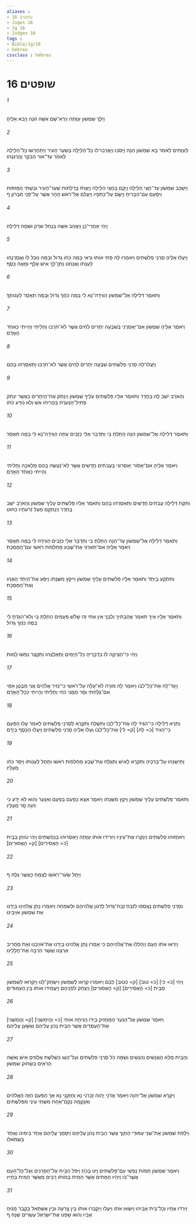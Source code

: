 ```yaml
---
aliases : 
- שופטים 16
- Juges 16
- Jg 16
- Judges 16
tags : 
- Bible/Jg/16
- hébreu
cssclass : hébreu
---
```


# שופטים 16

###### 1
וַיֵּלֶךְ שִׁמְשֹׁון עַזָּתָה וַיַּרְא־שָׁם אִשָּׁה זֹונָה וַיָּבֹא אֵלֶיהָ׃
###### 2
לַעַזָּתִים לֵאמֹר בָּא שִׁמְשֹׁון הֵנָּה וַיָּסֹבּוּ וַיֶּאֶרְבוּ־לֹו כָל־הַלַּיְלָה בְּשַׁעַר הָעִיר וַיִּתְחָרְשׁוּ כָל־הַלַּיְלָה לֵאמֹר עַד־אֹור הַבֹּקֶר וַהֲרְגְנֻהוּ׃
###### 3
וַיִּשְׁכַּב שִׁמְשֹׁון עַד־חֲצִי הַלַּיְלָה וַיָּקָם בַּחֲצִי הַלַּיְלָה וַיֶּאֱחֹז בְּדַלְתֹות שַׁעַר־הָעִיר וּבִשְׁתֵּי הַמְּזוּזֹות וַיִּסָּעֵם עִם־הַבְּרִיחַ וַיָּשֶׂם עַל־כְּתֵפָיו וַיַּעֲלֵם אֶל־רֹאשׁ הָהָר אֲשֶׁר עַל־פְּנֵי חֶבְרֹון׃ ף
###### 4
וַיְהִי אַחֲרֵי־כֵן וַיֶּאֱהַב אִשָּׁה בְּנַחַל שֹׂרֵק וּשְׁמָהּ דְּלִילָה׃
###### 5
וַיַּעֲלוּ אֵלֶיהָ סַרְנֵי פְלִשְׁתִּים וַיֹּאמְרוּ לָהּ פַּתִּי אֹותֹו וּרְאִי בַּמֶּה כֹּחֹו גָדֹול וּבַמֶּה נוּכַל לֹו וַאֲסַרְנֻהוּ לְעַנֹּתֹו וַאֲנַחְנוּ נִתַּן־לָךְ אִישׁ אֶלֶף וּמֵאָה כָּסֶף׃
###### 6
וַתֹּאמֶר דְּלִילָה אֶל־שִׁמְשֹׁון הַגִּידָה־נָּא לִי בַּמֶּה כֹּחֲךָ גָדֹול וּבַמֶּה תֵאָסֵר לְעַנֹּותֶךָ׃
###### 7
וַיֹּאמֶר אֵלֶיהָ שִׁמְשֹׁון אִם־יַאַסְרֻנִי בְּשִׁבְעָה יְתָרִים לַחִים אֲשֶׁר לֹא־חֹרָבוּ וְחָלִיתִי וְהָיִיתִי כְּאַחַד הָאָדָם׃
###### 8
וַיַּעֲלוּ־לָהּ סַרְנֵי פְלִשְׁתִּים שִׁבְעָה יְתָרִים לַחִים אֲשֶׁר לֹא־חֹרָבוּ וַתַּאַסְרֵהוּ בָּהֶם׃
###### 9
וְהָאֹרֵב יֹשֵׁב לָהּ בַּחֶדֶר וַתֹּאמֶר אֵלָיו פְּלִשְׁתִּים עָלֶיךָ שִׁמְשֹׁון וַיְנַתֵּק אֶת־הַיְתָרִים כַּאֲשֶׁר יִנָּתֵק פְּתִיל־הַנְּעֹרֶת בַּהֲרִיחֹו אֵשׁ וְלֹא נֹודַע כֹּחֹו׃
###### 10
וַתֹּאמֶר דְּלִילָה אֶל־שִׁמְשֹׁון הִנֵּה הֵתַלְתָּ בִּי וַתְּדַבֵּר אֵלַי כְּזָבִים עַתָּה הַגִּידָה־נָּא לִי בַּמֶּה תֵּאָסֵר׃
###### 11
וַיֹּאמֶר אֵלֶיהָ אִם־אָסֹור יַאַסְרוּנִי בַּעֲבֹתִים חֲדָשִׁים אֲשֶׁר לֹא־נַעֲשָׂה בָהֶם מְלָאכָה וְחָלִיתִי וְהָיִיתִי כְּאַחַד הָאָדָם׃
###### 12
וַתִּקַּח דְּלִילָה עֲבֹתִים חֲדָשִׁים וַתַּאַסְרֵהוּ בָהֶם וַתֹּאמֶר אֵלָיו פְּלִשְׁתִּים עָלֶיךָ שִׁמְשֹׁון וְהָאֹרֵב יֹשֵׁב בֶּחָדֶר וַיְנַתְּקֵם מֵעַל זְרֹעֹתָיו כַּחוּט׃
###### 13
וַתֹּאמֶר דְּלִילָה אֶל־שִׁמְשֹׁון עַד־הֵנָּה הֵתַלְתָּ בִּי וַתְּדַבֵּר אֵלַי כְּזָבִים הַגִּידָה לִּי בַּמֶּה תֵּאָסֵר וַיֹּאמֶר אֵלֶיהָ אִם־תַּאַרְגִי אֶת־שֶׁבַע מַחְלְפֹות רֹאשִׁי עִם־הַמַּסָּכֶת׃
###### 14
וַתִּתְקַע בַּיָּתֵד וַתֹּאמֶר אֵלָיו פְּלִשְׁתִּים עָלֶיךָ שִׁמְשֹׁון וַיִּיקַץ מִשְּׁנָתֹו וַיִּסַּע אֶת־הַיְתַד הָאֶרֶג וְאֶת־הַמַּסָּכֶת׃
###### 15
וַתֹּאמֶר אֵלָיו אֵיךְ תֹּאמַר אֲהַבְתִּיךְ וְלִבְּךָ אֵין אִתִּי זֶה שָׁלֹשׁ פְּעָמִים הֵתַלְתָּ בִּי וְלֹא־הִגַּדְתָּ לִּי בַּמֶּה כֹּחֲךָ גָדֹול׃
###### 16
וַיְהִי כִּי־הֵצִיקָה לֹּו בִדְבָרֶיהָ כָּל־הַיָּמִים וַתְּאַלֲצֵהוּ וַתִּקְצַר נַפְשֹׁו לָמוּת׃
###### 17
וַיַּגֶּד־לָהּ אֶת־כָּל־לִבֹּו וַיֹּאמֶר לָהּ מֹורָה לֹא־עָלָה עַל־רֹאשִׁי כִּי־נְזִיר אֱלֹהִים אֲנִי מִבֶּטֶן אִמִּי אִם־גֻּלַּחְתִּי וְסָר מִמֶּנִּי כֹחִי וְחָלִיתִי וְהָיִיתִי כְּכָל־הָאָדָם׃
###### 18
וַתֵּרֶא דְּלִילָה כִּי־הִגִּיד לָהּ אֶת־כָּל־לִבֹּו וַתִּשְׁלַח וַתִּקְרָא לְסַרְנֵי פְלִשְׁתִּים לֵאמֹר עֲלוּ הַפַּעַם כִּי־הִגִּיד [כ= לָהּ] [ק= לִי] אֶת־כָּל־לִבֹּו וְעָלוּ אֵלֶיהָ סַרְנֵי פְלִשְׁתִּים וַיַּעֲלוּ הַכֶּסֶף בְּיָדָם׃
###### 19
וַתְּיַשְּׁנֵהוּ עַל־בִּרְכֶּיהָ וַתִּקְרָא לָאִישׁ וַתְּגַלַּח אֶת־שֶׁבַע מַחְלְפֹות רֹאשֹׁו וַתָּחֶל לְעַנֹּותֹו וַיָּסַר כֹּחֹו מֵעָלָיו׃
###### 20
וַתֹּאמֶר פְּלִשְׁתִּים עָלֶיךָ שִׁמְשֹׁון וַיִּקַץ מִשְּׁנָתֹו וַיֹּאמֶר אֵצֵא כְּפַעַם בְּפַעַם וְאִנָּעֵר וְהוּא לֹא יָדַע כִּי יְהוָה סָר מֵעָלָיו׃
###### 21
וַיֹּאחֲזוּהוּ פְלִשְׁתִּים וַיְנַקְּרוּ אֶת־עֵינָיו וַיֹּורִידוּ אֹותֹו עַזָּתָה וַיַּאַסְרוּהוּ בַּנְחֻשְׁתַּיִם וַיְהִי טֹוחֵן בְּבֵית [כ= הָאֲסִירִים] [ק= הָאֲסוּרִים]׃
###### 22
וַיָּחֶל שְׂעַר־רֹאשֹׁו לְצַמֵּחַ כַּאֲשֶׁר גֻּלָּח׃ ף
###### 23
וְסַרְנֵי פְלִשְׁתִּים נֶאֱסְפוּ לִזְבֹּחַ זֶבַח־גָּדֹול לְדָגֹון אֱלֹהֵיהֶם וּלְשִׂמְחָה וַיֹּאמְרוּ נָתַן אֱלֹהֵינוּ בְּיָדֵנוּ אֵת שִׁמְשֹׁון אֹויְבֵינוּ׃
###### 24
וַיִּרְאוּ אֹתֹו הָעָם וַיְהַלְלוּ אֶת־אֱלֹהֵיהֶם כִּי אָמְרוּ נָתַן אֱלֹהֵינוּ בְיָדֵנוּ אֶת־אֹויְבֵנוּ וְאֵת מַחֲרִיב אַרְצֵנוּ וַאֲשֶׁר הִרְבָּה אֶת־חֲלָלֵינוּ׃
###### 25
וַיְהִי [כ= כִּי] [כ= טֹוב] [ק= כְּטֹוב] לִבָּם וַיֹּאמְרוּ קִרְאוּ לְשִׁמְשֹׁון וִישַׂחֶק־לָנוּ וַיִּקְרְאוּ לְשִׁמְשֹׁון מִבֵּית [כ= הָאֲסִירִים] [ק= הָאֲסוּרִים] וַיְצַחֵק לִפְנֵיהֶם וַיַּעֲמִידוּ אֹותֹו בֵּין הָעַמּוּדִים׃
###### 26
וַיֹּאמֶר שִׁמְשֹׁון אֶל־הַנַּעַר הַמַּחֲזִיק בְּיָדֹו הַנִּיחָה אֹותִי [כ= וַהֵימִשֵׁנִי] [ק= וַהֲמִשֵׁנִי] אֶת־הָעַמֻּדִים אֲשֶׁר הַבַּיִת נָכֹון עֲלֵיהֶם וְאֶשָּׁעֵן עֲלֵיהֶם׃
###### 27
וְהַבַּיִת מָלֵא הָאֲנָשִׁים וְהַנָּשִׁים וְשָׁמָּה כֹּל סַרְנֵי פְלִשְׁתִּים וְעַל־הַגָּג כִּשְׁלֹשֶׁת אֲלָפִים אִישׁ וְאִשָּׁה הָרֹאִים בִּשְׂחֹוק שִׁמְשֹׁון׃
###### 28
וַיִּקְרָא שִׁמְשֹׁון אֶל־יְהוָה וַיֹּאמַר אֲדֹנָי יֱהֹוִה זָכְרֵנִי נָא וְחַזְּקֵנִי נָא אַךְ הַפַּעַם הַזֶּה הָאֱלֹהִים וְאִנָּקְמָה נְקַם־אַחַת מִשְּׁתֵי עֵינַי מִפְּלִשְׁתִּים׃
###### 29
וַיִּלְפֹּת שִׁמְשֹׁון אֶת־שְׁנֵי עַמּוּדֵי הַתָּוֶךְ אֲשֶׁר הַבַּיִת נָכֹון עֲלֵיהֶם וַיִּסָּמֵךְ עֲלֵיהֶם אֶחָד בִּימִינֹו וְאֶחָד בִּשְׂמֹאלֹו׃
###### 30
וַיֹּאמֶר שִׁמְשֹׁון תָּמֹות נַפְשִׁי עִם־פְּלִשְׁתִּים וַיֵּט בְּכֹחַ וַיִּפֹּל הַבַּיִת עַל־הַסְּרָנִים וְעַל־כָּל־הָעָם אֲשֶׁר־בֹּו וַיִּהְיוּ הַמֵּתִים אֲשֶׁר הֵמִית בְּמֹותֹו רַבִּים מֵאֲשֶׁר הֵמִית בְּחַיָּיו׃
###### 31
וַיֵּרְדוּ אֶחָיו וְכָל־בֵּית אָבִיהוּ וַיִּשְׂאוּ אֹתֹו וַיַּעֲלוּ וַיִּקְבְּרוּ אֹותֹו בֵּין צָרְעָה וּבֵין אֶשְׁתָּאֹל בְּקֶבֶר מָנֹוחַ אָבִיו וְהוּא שָׁפַט אֶת־יִשְׂרָאֵל עֶשְׂרִים שָׁנָה׃ ף
